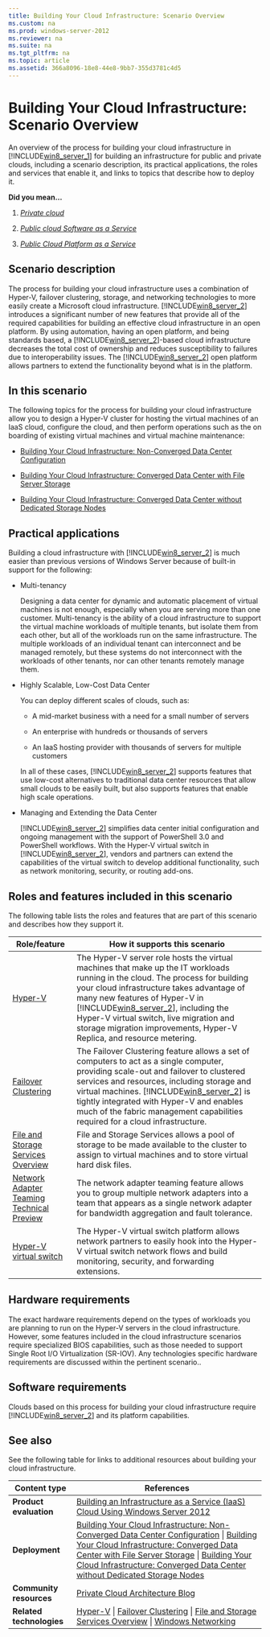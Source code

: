 ```yaml
---
title: Building Your Cloud Infrastructure: Scenario Overview
ms.custom: na
ms.prod: windows-server-2012
ms.reviewer: na
ms.suite: na
ms.tgt_pltfrm: na
ms.topic: article
ms.assetid: 366a8096-18e8-44e8-9bb7-355d3781c4d5
---
```

# Building Your Cloud Infrastructure: Scenario Overview
An overview of the process for building your cloud infrastructure in [!INCLUDE[win8_server_1](../Token/win8_server_1_md.md)] for building an infrastructure for public and private clouds, including a scenario description, its practical applications, the roles and services that enable it, and links to topics that describe how to deploy it.  
  
**Did you mean…**  
  
1.  *[Private cloud](http://technet.microsoft.com/cloud/hh162047)*  
  
2.  *[Public cloud Software as a Service](http://www.microsoft.com/office365/online-software.aspx)*  
  
3.  *[Public Cloud Platform as a Service](http://www.windowsazure.com/)*  
  
## <a name="BKMK_OVER"></a>Scenario description  
The process for building your cloud infrastructure uses a combination of Hyper\-V, failover clustering, storage, and networking technologies to more easily create a Microsoft cloud infrastructure. [!INCLUDE[win8_server_2](../Token/win8_server_2_md.md)] introduces a significant number of new features that provide all of the required capabilities for building an effective cloud infrastructure in an open platform. By using automation, having an open platform, and being standards based, a [!INCLUDE[win8_server_2](../Token/win8_server_2_md.md)]\-based cloud infrastructure decreases the total cost of ownership and reduces susceptibility to failures due to interoperability issues. The [!INCLUDE[win8_server_2](../Token/win8_server_2_md.md)] open platform allows partners to extend the functionality beyond what is in the platform.  
  
## In this scenario  
The following topics for the process for building your cloud infrastructure allow you to design a Hyper\-V cluster for hosting the virtual machines of an IaaS cloud, configure the cloud, and then perform operations such as the on boarding of existing virtual machines and virtual machine maintenance:  
  
-   [Building Your Cloud Infrastructure: Non-Converged Data Center Configuration](../Topic/Building-Your-Cloud-Infrastructure--Non-Converged-Data-Center-Configuration.md)  
  
-   [Building Your Cloud Infrastructure: Converged Data Center with File Server Storage](assetId:///d266e62d-8a95-4c03-9276-9aa6ac0c0474)  
  
-   [Building Your Cloud Infrastructure: Converged Data Center without Dedicated Storage Nodes](assetId:///f38e1f6b-c18f-4135-9641-517754281570)  
  
## <a name="BKMK_APP"></a>Practical applications  
Building a cloud infrastructure with [!INCLUDE[win8_server_2](../Token/win8_server_2_md.md)] is much easier than previous versions of Windows Server because of built\-in support for the following:  
  
-   Multi\-tenancy  
  
    Designing a data center for dynamic and automatic placement of virtual machines is not enough, especially when you are serving more than one customer. Multi\-tenancy is the ability of a cloud infrastructure to support the virtual machine workloads of multiple tenants, but isolate them from each other, but all of the workloads run on the same infrastructure.  The multiple workloads of an individual tenant can interconnect and be managed remotely, but these systems do not interconnect with the workloads of other tenants, nor can other tenants remotely manage them.  
  
-   Highly Scalable, Low\-Cost Data Center  
  
    You can deploy different scales of clouds, such as:  
  
    -   A mid\-market business with a need for a small number of servers  
  
    -   An enterprise with hundreds or thousands of servers  
  
    -   An IaaS hosting provider with thousands of servers for multiple customers  
  
    In all of these cases, [!INCLUDE[win8_server_2](../Token/win8_server_2_md.md)] supports features that use low\-cost alternatives to traditional data center resources that allow small clouds to be easily built, but also supports features that enable high scale operations.  
  
-   Managing and Extending the Data Center  
  
    [!INCLUDE[win8_server_2](../Token/win8_server_2_md.md)] simplifies data center initial configuration and ongoing management with the support of PowerShell 3.0 and PowerShell workflows. With the Hyper\-V virtual switch in [!INCLUDE[win8_server_2](../Token/win8_server_2_md.md)], vendors and partners can extend the capabilities of the virtual switch to develop additional functionality, such as network monitoring, security, or routing add\-ons.  
  
## <a name="BKMK_NEW"></a>Roles and features included in this scenario  
The following table lists the roles and features that are part of this scenario and describes how they support it.  
  
|Role\/feature|How it supports this scenario|  
|-----------------|---------------------------------|  
|[Hyper\-V](assetId:///5aad349f-ef06-464a-b36f-366fbb040143)|The Hyper\-V server role hosts the virtual machines that make up the IT workloads running in the cloud. The process for building your cloud infrastructure takes advantage of many new features of Hyper\-V in [!INCLUDE[win8_server_2](../Token/win8_server_2_md.md)], including the Hyper\-V virtual switch, live migration and storage migration improvements, Hyper\-V Replica, and resource metering.|  
|[Failover Clustering](assetId:///6eeffe4f-3558-495b-bcea-c640fe4d6c49)|The Failover Clustering feature allows a set of computers to act as a single computer, providing scale\-out and failover to clustered services and resources, including storage and virtual machines. [!INCLUDE[win8_server_2](../Token/win8_server_2_md.md)] is tightly integrated with Hyper\-V and enables much of the fabric management capabilities required for a cloud infrastructure.|  
|[File and Storage Services Overview](../Topic/File-and-Storage-Services-Overview.md)|File and Storage Services allows a pool of storage to be made available to the cluster to assign to virtual machines and to store virtual hard disk files.|  
|[Network Adapter Teaming Technical Preview](assetId:///bad08782-bbd2-40c3-9cb1-ec54b9e87628)|The network adapter teaming feature allows you to group multiple network adapters into a team that appears as a single network adapter for bandwidth aggregation and fault tolerance.|  
|[Hyper\-V virtual switch](assetId:///e6ec46af-6ef4-49b3-b1f1-5268dc03f05b)|The Hyper\-V virtual switch platform allows network partners to easily hook into the Hyper\-V virtual switch network flows and build monitoring, security, and forwarding extensions.|  
  
## <a name="BKMK_HARD"></a>Hardware requirements  
The exact hardware requirements depend on the types of workloads you are planning to run on the Hyper\-V servers in the cloud infrastructure. However, some features included in the cloud infrastructure scenarios require specialized BIOS capabilities, such as those needed to support Single Root I\/O Virtualization \(SR\-IOV\). Any technologies specific hardware requirements are discussed within the pertinent scenario..  
  
## <a name="BKMK_SOFT"></a>Software requirements  
Clouds based on this process for building your cloud infrastructure require [!INCLUDE[win8_server_2](../Token/win8_server_2_md.md)] and its platform capabilities.  
  
## <a name="BKMK_LINKS"></a>See also  
See the following table for links to additional resources about building your cloud infrastructure.  
  
|Content type|References|  
|----------------|--------------|  
|**Product evaluation**|[Building an Infrastructure as a Service \(IaaS\) Cloud Using Windows Server 2012](http://msdn.microsoft.com/library/windows/hardware/hh506335)|  
|**Deployment**|[Building Your Cloud Infrastructure: Non-Converged Data Center Configuration](../Topic/Building-Your-Cloud-Infrastructure--Non-Converged-Data-Center-Configuration.md) &#124; [Building Your Cloud Infrastructure: Converged Data Center with File Server Storage](assetId:///d266e62d-8a95-4c03-9276-9aa6ac0c0474) &#124; [Building Your Cloud Infrastructure: Converged Data Center without Dedicated Storage Nodes](assetId:///f38e1f6b-c18f-4135-9641-517754281570)|  
|**Community resources**|[Private Cloud Architecture Blog](http://blogs.technet.com/b/privatecloud/)|  
|**Related technologies**|[Hyper\-V](assetId:///5aad349f-ef06-464a-b36f-366fbb040143) &#124; [Failover Clustering](assetId:///6eeffe4f-3558-495b-bcea-c640fe4d6c49) &#124; [File and Storage Services Overview](../Topic/File-and-Storage-Services-Overview.md) &#124; [Windows Networking](assetId:///01868d35-e1a3-41ca-bc76-ef72884626d7)|  
  
